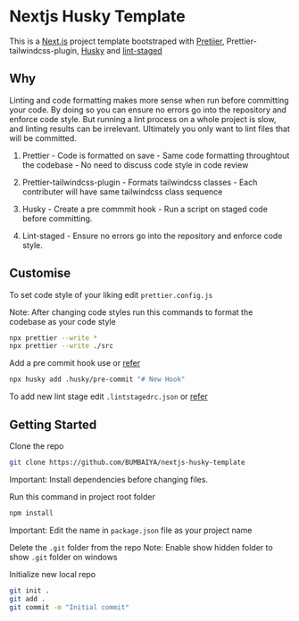 # Nextjs Husky Template

This is a [Next.js](https://nextjs.org/) project template bootstraped with [Pretiier](https://prettier.io/), Prettier-tailwindcss-plugin, [Husky](https://typicode.github.io/husky/) and [lint-staged](https://github.com/okonet/lint-staged)

## Why

Linting and code formatting makes more sense when run before committing your code. By doing so you can ensure no errors go into the repository and enforce code style. But running a lint process on a whole project is slow, and linting results can be irrelevant. Ultimately you only want to lint files that will be committed.

1. Prettier - Code is formatted on save - Same code formatting throughtout the codebase - No need to discuss code style in code review

2. Prettier-tailwindcss-plugin - Formats tailwindcss classes - Each contributer will have same tailwindcss class sequence

3. Husky - Create a pre commmit hook - Run a script on staged code before committing.

4. Lint-staged - Ensure no errors go into the repository and enforce code style.

## Customise

To set code style of your liking edit `prettier.config.js`

Note: After changing code styles run this commands to format the codebase as your code style

```bash
npx prettier --write *
npx prettier --write ./src
```

Add a pre commit hook use or [refer](https://typicode.github.io/husky/getting-started.html#create-a-hook)

```bash
npx husky add .husky/pre-commit "# New Hook"
```

To add new lint stage edit `.lintstagedrc.json` or [refer](https://github.com/okonet/lint-staged#readme)

## Getting Started

Clone the repo

```bash
git clone https://github.com/BUMBAIYA/nextjs-husky-template
```

Important: Install dependencies before changing files.

Run this command in project root folder

```bash
npm install
```

Important: Edit the name in `package.json` file as your project name

Delete the `.git` folder from the repo Note: Enable show hidden folder to show `.git` folder on windows

Initialize new local repo

```bash
git init .
git add .
git commit -m "Initial commit"
```
